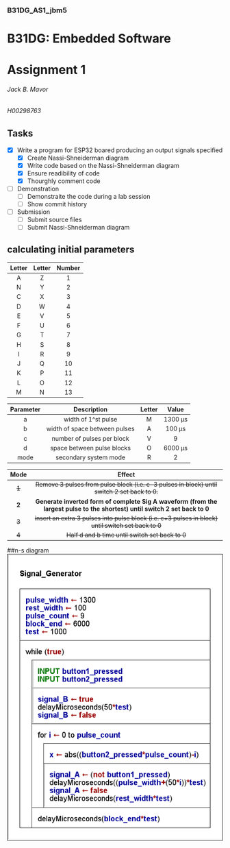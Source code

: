 ### B31DG_AS1_jbm5
# B31DG: Embedded Software
# Assignment 1
###### Jack B. Mavor
###### H00298763

## Tasks
- [x] Write a program for ESP32 boared producing an output signals specified
    - [x] Create Nassi-Shneiderman diagram
    - [x] Write code based on the Nassi-Shneiderman diagram
    - [x] Ensure readibility of code
    - [x] Thourghly comment code
- [ ] Demonstration
    - [ ] Demonstraite the code during a lab session
    - [ ] Show commit history
- [ ] Submission
    - [ ] Submit source files
    - [ ] Submit Nassi-Shneiderman diagram

## calculating initial parameters
|Letter|Letter|Number|
|:---:|:---:|:---:|
|A|Z|1|
|N|Y|2|
|C|X|3|
|D|W|4|
|E|V|5|
|F|U|6|
|G|T|7|
|H|S|8|
|I|R|9|
|J|Q|10|
|K|P|11|
|L|O|12|
|M|N|13|

|Parameter|Description|Letter|Value|
|:---:|:---:|:---:|:---:|
|a|width of 1^st pulse|M|1300 μs|
|b|width of space between pulses|A|100 μs|
|c|number of pulses per block|V|9|
|d|space between pulse blocks|O|6000 μs|
|mode|secondary system mode|R|2|

|Mode|Effect|
|:---:|:---:|
|~~1~~|~~Remove 3 pulses from pulse block (i.e. c-3 pulses in block) until switch 2 set back to 0.~~|
|**2**|**Generate inverted form of complete Sig A waveform (from the largest pulse to the shortest) until switch 2 set back to 0**|
|~~3~~|~~insert an extra 3 pulses into pulse block (i.e. c+3 pulses in block) until switch set back to 0~~|
|~~4~~|~~Half d and b time until switch set back to 0~~|


##n-s diagram
![n-s diagram](Signal_Generator.png)
